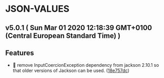 # JSON-VALUES
## v5.0.1  ( Sun Mar 01 2020 12:18:39 GMT+0100 (Central European Standard Time) )


## Features
  - 🎸 remove InputCoercionException dependency from jackson 2.10.1 so that older versions of Jackson can be used.
  ([18e757dc](https://github.com/imrafaelmerino/json-values/commit/18e757dc963b1b2f514a7b49d390dae39c749af8))






